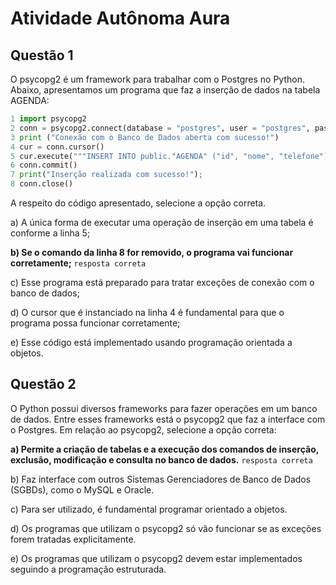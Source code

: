 # Atividade Autônoma Aura
## Questão 1
O psycopg2 é um framework para trabalhar com o Postgres no Python. Abaixo, apresentamos um programa que faz a inserção de dados na tabela AGENDA:
```python
1 import psycopg2
2 conn = psycopg2.connect(database = "postgres", user = "postgres", password = " senha123", host ="127.0.0.1", port = "5432")
3 print ("Conexão com o Banco de Dados aberta com sucesso!")
4 cur = conn.cursor()
5 cur.execute("""INSERT INTO public."AGENDA" ("id", "nome", "telefone") VALUES (1, 'Pessoa1', '02199999999')""")
6 conn.commit()
7 print("Inserção realizada com sucesso!");
8 conn.close()
```
A respeito do código apresentado, selecione a opção correta.

a) A única forma de executar uma operação de inserção em uma tabela é conforme a linha 5;

**b) Se o comando da linha 8 for removido, o programa vai funcionar corretamente;** `resposta correta`

c) Esse programa está preparado para tratar exceções de conexão com o banco de dados;

d) O cursor que é instanciado na linha 4 é fundamental para que o programa possa funcionar corretamente;

e) Esse código está implementado usando programação orientada a objetos.
## Questão 2
O Python possui diversos frameworks para fazer operações em um banco de dados. Entre esses frameworks está o psycopg2 que faz a interface com o Postgres. Em relação ao psycopg2, selecione a opção correta:

**a) Permite a criação de tabelas e a execução dos comandos de inserção, exclusão, modificação e consulta no banco de dados.** `resposta correta`

b) Faz interface com outros Sistemas Gerenciadores de Banco de Dados (SGBDs), como o MySQL e Oracle.

c) Para ser utilizado, é fundamental programar orientado a objetos.

d) Os programas que utilizam o psycopg2 só vão funcionar se as exceções forem tratadas explicitamente.

e) Os programas que utilizam o psycopg2 devem estar implementados seguindo a programação estruturada.